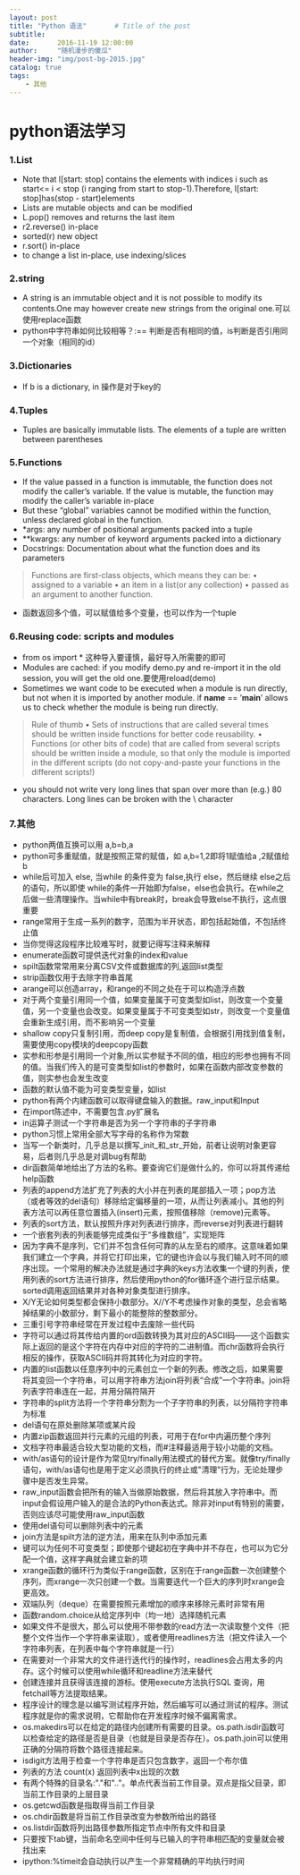```yaml
---
layout: post
title: "Python 语法"       # Title of the post
subtitle:
date:       2016-11-19 12:00:00
author:     "随机漫步的傻瓜"
header-img: "img/post-bg-2015.jpg"
catalog: true
tags:
    - 其他
---
```


# python语法学习

### 1.List
- Note that l[start: stop] contains the elements with indices i such as start<= i < stop (i ranging from start to stop-1).Therefore, l[start: stop]has(stop - start)elements
- Lists are mutable objects and can be modified
- L.pop() removes and returns the last item
- r2.reverse() in-place
- sorted(r) new object
- r.sort() in-place
- to change a list in-place, use indexing/slices

### 2.string
- A string is an immutable object and it is not possible to modify its contents.One may however create new strings from the original one.可以使用replace函数
- python中字符串如何比较相等？:== 判断是否有相同的值，is判断是否引用同一个对象（相同的id）

### 3.Dictionaries
- If b is a dictionary, in 操作是对于key的

### 4.Tuples
- Tuples are basically immutable lists. The elements of a tuple are written between parentheses

### 5.Functions
- If the value passed in a function is immutable, the function does not modify the caller’s variable. If the value is mutable, the function may modify the caller’s variable in-place
- But these “global” variables cannot be modified within the function, unless declared global in the function.
- *args: any number of positional arguments packed into a tuple
- **kwargs: any number of keyword arguments packed into a dictionary
- Docstrings: Documentation about what the function does and its parameters

> Functions are first-class objects, which means they can be:
• assigned to a variable
• an item in a list(or any collection)
• passed as an argument to another function.

- 函数返回多个值，可以赋值给多个变量，也可以作为一个tuple

### 6.Reusing code: scripts and modules
- from os import * 这种导入要谨慎，最好导入所需要的即可
- Modules are cached: if you modify demo.py and re-import it in the old session, you will get the old
one.要使用reload(demo)
-  Sometimes we want code to be executed when a module is run directly, but not when it is imported by another module. if __name__ == ’__main__’ allows us to check whether the module is being run directly.

>Rule of thumb
• Sets of instructions that are called several times should be written inside functions for better code
reusability.
• Functions (or other bits of code) that are called from several scripts should be written inside a module,
so that only the module is imported in the different scripts (do not copy-and-paste your functions in the different scripts!)

- you should not write very long lines that span over more than (e.g.) 80 characters. Long lines can be broken with the \ character

### 7.其他
- python两值互换可以用  a,b=b,a
- python可多重赋值，就是按照正常的赋值，如 a,b=1,2即将1赋值给a ,2赋值给b
- while后可加入 else,  当while 的条件变为 false,执行 else，然后继续 else之后的语句，所以即使 while的条件一开始即为false，else也会执行。在while之后做一些清理操作。当while中有break时，break会导致else不执行，这点很重要
- range常用于生成一系列的数字，范围为半开状态，即包括起始值，不包括终止值
- 当你觉得这段程序比较难写时，就要记得写注释来解释
- enumerate函数可提供迭代对象的index和value
- spilt函数常常用来分离CSV文件或数据库的列,返回list类型
- strip函数仅用于去除字符串首尾
- arange可以创造array，和range的不同之处在于可以构造浮点数
- 对于两个变量引用同一个值，如果变量属于可变类型如list，则改变一个变量值，另一个变量也会改变。如果变量属于不可变类型如str，则改变一个变量值会重新生成引用，而不影响另一个变量
- shallow copy只复制引用，而deep copy是复制值，会根据引用找到值复制，需要使用copy模块的deepcopy函数
- 实参和形参是引用同一个对象,所以实参赋予不同的值，相应的形参也拥有不同的值。当我们传入的是可变类型如list的参数时，如果在函数内部改变参数的值，则实参也会发生改变
- 函数的默认值不能为可变类型变量，如list
- python有两个内建函数可以取得键盘输入的数据。raw_input和Input
- 在import陈述中，不需要包含.py扩展名
- in运算子测试一个字符串是否为另一个字符串的子字符串
- python习惯上常用全部大写字母的名称作为常数
- 当写一个新类时，几乎总是以撰写_init_和_str_开始，前者让说明对象更容易，后者则几乎总是对调bug有帮助
- dir函数简单地给出了方法的名称。要查询它们是做什么的，你可以将其传递给help函数
- 列表的append方法扩充了列表的大小并在列表的尾部插入一项；pop方法（或者等效的del语句）移除给定偏移量的一项，从而让列表减小。其他的列表方法可以再任意位置插入(insert)元素，按照值移除（remove)元素等。
- 列表的sort方法，默认按照升序对列表进行排序，而reverse对列表进行翻转
- 一个嵌套列表的列表能够完成类似于“多维数组”，实现矩阵
- 因为字典不是序列，它们并不包含任何可靠的从左至右的顺序。这意味着如果我们建立一个字典，并将它打印出来，它的键也许会以与我们输入时不同的顺序出现。一个常用的解决办法就是通过字典的keys方法收集一个键的列表，使用列表的sort方法进行排序，然后使用python的for循环逐个进行显示结果。sorted调用返回结果并对各种对象类型进行排序。
- X/Y无论如何类型都会保持小数部分。X//Y不考虑操作对象的类型，总会省略掉结果的小数部分，剩下最小的能整除的整数部分。
- 三重引号字符串经常在开发过程中去废除一些代码
- 字符可以通过将其传给内置的ord函数转换为其对应的ASCII码——这个函数实际上返回的是这个字符在内存中对应的字符的二进制值。而chr函数将会执行相反的操作，获取ASCII码并将其转化为对应的字符。
- 内置的list函数以任意序列中的元素创立一个新的列表。修改之后，如果需要将其变回一个字符串，可以用字符串方法join将列表“合成”一个字符串。join将列表字符串连在一起，并用分隔符隔开
- 字符串的split方法将一个字符串分割为一个子字符串的列表，以分隔符字符串为标准
- del语句在原处删除某项或某片段
- 内置zip函数返回并行元素的元组的列表，可用于在for中内遍历整个序列
- 文档字符串最适合较大型功能的文档，而#注释最适用于较小功能的文档。
- with/as语句的设计是作为常见try/finally用法模式的替代方案。就像try/finally语句，with/as语句也是用于定义必须执行的终止或"清理"行为，无论处理步骤中是否发生异常。
- raw_input函数会把所有的输入当做原始数据，然后将其放入字符串中。而input会假设用户输入的是合法的Python表达式。除非对input有特别的需要，否则应该尽可能使用raw_input函数
- 使用del语句可以删除列表中的元素
- join方法是spilt方法的逆方法，用来在队列中添加元素
- 键可以为任何不可变类型；即使那个键起初在字典中并不存在，也可以为它分配一个值，这样字典就会建立新的项
- xrange函数的循环行为类似于range函数，区别在于range函数一次创建整个序列，而xrange一次只创建一个数。当需要迭代一个巨大的序列时xrange会更高效。
- 双端队列（deque）在需要按照元素增加的顺序来移除元素时非常有用
- 函数random.choice从给定序列中（均一地）选择随机元素
- 如果文件不是很大，那么可以使用不带参数的read方法一次读取整个文件（把整个文件当作一个字符串来读取），或者使用readlines方法（把文件读入一个字符串列表，在列表中每个字符串就是一行）
- 在需要对一个非常大的文件进行迭代行的操作时，readlines会占用太多的内存。这个时候可以使用while循环和readline方法来替代
- 创建连接并且获得该连接的游标。使用execute方法执行SQL 查询，用fetchall等方法提取结果。
- 程序设计的理念是以编写测试程序开始，然后编写可以通过测试的程序。测试程序就是你的需求说明，它帮助你在开发程序时候不偏离需求。
- os.makedirs可以在给定的路径内创建所有需要的目录。os.path.isdir函数可以检查给定的路径是否是目录（也就是目录是否存在）。os.path.join可以使用正确的分隔符将数个路径连接起来。
- isdigit方法用于检查一个字符串是否只包含数字，返回一个布尔值
- 列表的方法 count(x) 返回列表中x出现的次数
- 有两个特殊的目录名:"."和".."。单点代表当前工作目录。双点是指父目录，即当前工作目录的上层目录
- os.getcwd函数是指取得当前工作目录
- os.chdir函数是将当前工作目录改变为参数所给出的路径
- os.listdir函数将列出路径参数所指定节点中所有文件和目录
- 只要按下tab键，当前命名空间中任何与已输入的字符串相匹配的变量就会被找出来
- ipython:%timeit会自动执行以产生一个非常精确的平均执行时间
